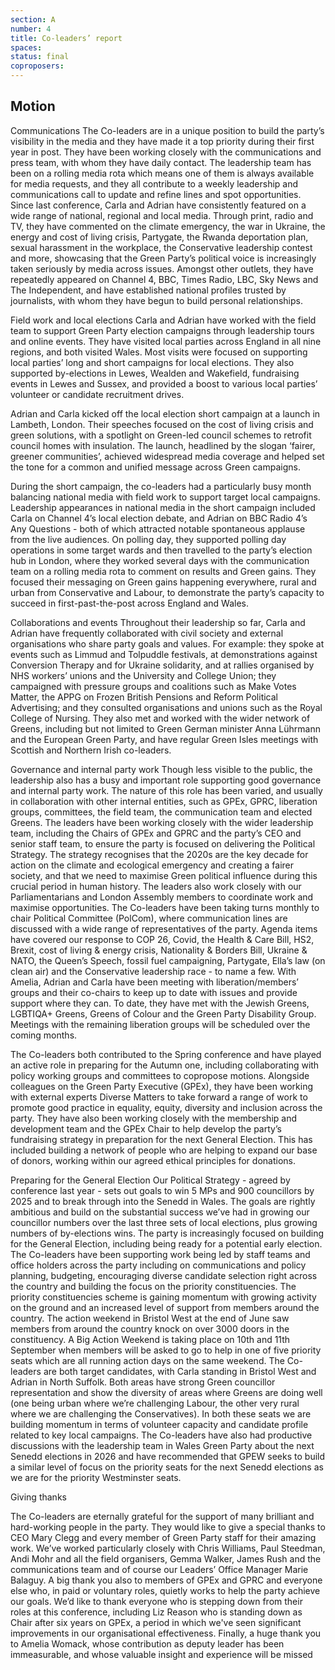 ```yaml
---
section: A
number: 4
title: Co-leaders’ report
spaces:
status: final
coproposers:
---
```

## Motion
Communications
The Co-leaders are in a unique position to build the party’s visibility in the media and they have made it a top priority during their first year in post. They have been working closely with the communications and press team, with whom they have daily contact. The leadership team has been on a rolling media rota which means one of them is always available for media requests, and they all contribute to a weekly leadership and communications call to update and refine lines and spot opportunities. Since last conference, Carla and Adrian have consistently featured on a wide range of national, regional and local media. Through print, radio and TV, they have commented on the climate emergency, the war in Ukraine, the energy and cost of living crisis, Partygate, the Rwanda deportation plan, sexual harassment in the workplace, the Conservative leadership contest and more, showcasing that the Green Party’s political voice is increasingly taken seriously by media across issues. Amongst other outlets, they have repeatedly appeared on Channel 4, BBC, Times Radio, LBC, Sky News and The Independent, and have established national profiles trusted by journalists, with whom they have begun to build personal relationships.

Field work and local elections
Carla and Adrian have worked with the field team to support Green Party election campaigns through leadership tours and online events. They have visited local parties across England in all nine regions, and both visited Wales. Most visits were focused on supporting local parties’ long and short campaigns for local elections. They also supported by-elections in Lewes, Wealden and Wakefield, fundraising events in Lewes and Sussex, and provided a boost to various local parties’ volunteer or candidate recruitment drives.

Adrian and Carla kicked off the local election short campaign at a launch in Lambeth, London. Their speeches focused on the cost of living crisis and green solutions, with a spotlight on Green-led council schemes to retrofit council homes with insulation. The launch, headlined by the slogan ‘fairer, greener communities’, achieved widespread media coverage and helped set the tone for a common and unified message across Green campaigns.

During the short campaign, the co-leaders had a particularly busy month balancing national media with field work to support target local campaigns. Leadership appearances in national media in the short campaign included Carla on Channel 4’s local election debate, and Adrian on BBC Radio 4’s Any Questions - both of which attracted notable spontaneous applause from the live audiences.
On polling day, they supported polling day operations in some target wards and then travelled to the party’s election hub in London, where they worked several days with the communication team on a rolling media rota to comment on results and Green gains. They focused their messaging on Green gains happening everywhere, rural and urban from Conservative and Labour, to demonstrate the party’s capacity to succeed in first-past-the-post across England and Wales.

Collaborations and events
Throughout their leadership so far, Carla and Adrian have frequently collaborated with civil society and external organisations who share party goals and values. For example: they spoke at events such as Limmud and Tolpuddle festivals, at demonstrations against Conversion Therapy and for Ukraine solidarity, and at rallies organised by NHS workers’ unions and the University and College Union; they campaigned with pressure groups and coalitions such as Make Votes Matter, the APPG on Frozen British Pensions and Reform Political Advertising; and they consulted organisations and unions such as the Royal College of Nursing. They also met and worked with the wider network of Greens, including but not limited to Green German minister Anna Lührmann and the European Green Party, and have regular Green Isles meetings with Scottish and Northern Irish co-leaders.

Governance and internal party work
Though less visible to the public, the leadership also has a busy and important role supporting good governance and internal party work. The nature of this role has been varied, and usually in collaboration with other internal entities, such as GPEx, GPRC, liberation groups, committees, the field team, the communication team and elected Greens.
The leaders have been working closely with the wider leadership team, including the Chairs of GPEx and GPRC and the party’s CEO and senior staff team, to ensure the party is focused on delivering the Political Strategy. The strategy recognises that the 2020s are the key decade for action on the climate and ecological emergency and creating a fairer society, and that we need to maximise Green political influence during this crucial period in human history. The leaders also work closely with our Parliamentarians and London Assembly members to coordinate work and maximise opportunities. The Co-leaders have been taking turns monthly to chair Political Committee (PolCom), where communication lines are discussed with a wide range of representatives of the party. Agenda items have covered our response to COP 26, Covid, the Health & Care Bill, HS2, Brexit, cost of living & energy crisis, Nationality & Borders Bill, Ukraine & NATO, the Queen’s Speech, fossil fuel campaigning, Partygate, Ella’s law (on clean air) and the Conservative leadership race - to name a few.
With Amelia, Adrian and Carla have been meeting with liberation/members’ groups and their co-chairs to keep up to date with issues and provide support where they can. To date, they have met with the Jewish Greens, LGBTIQA+ Greens, Greens of Colour and the Green Party Disability Group. Meetings with the remaining liberation groups will be scheduled over the coming months.

The Co-leaders both contributed to the Spring conference and have played an active role in preparing for the Autumn one, including collaborating with policy working groups and committees to copropose motions. Alongside colleagues on the Green Party Executive (GPEx), they have been working with external experts Diverse Matters to take forward a range of work to promote good practice in equality, equity, diversity and inclusion across the party. They have also been working closely with the membership and development team and the GPEx Chair to help develop the party’s fundraising strategy in preparation for the next General Election. This has included building a network of people who are helping to expand our base of donors, working within our agreed ethical principles for donations.

Preparing for the General Election
Our Political Strategy - agreed by conference last year - sets out goals to win 5 MPs and 900 councillors by 2025 and to break through into the Senedd in Wales. The goals are rightly ambitious and build on the substantial success we’ve had in growing our councillor numbers over the last three sets of local elections, plus growing numbers of by-elections wins. The party is increasingly focused on building for the General Election, including being ready for a potential early election. The Co-leaders have been supporting work being led by staff teams and office holders across the party including on communications and policy planning, budgeting, encouraging diverse candidate selection right across the country and building the focus on the priority constituencies. The priority constituencies scheme is gaining momentum with growing activity on the ground and an increased level of support from members around the country. The action weekend in Bristol West at the end of June saw members from around the country knock on over 3000 doors in the constituency. A Big Action Weekend is taking place on 10th and 11th September when members will be asked to go to help in one of five priority seats which are all running action days on the same weekend.
The Co-leaders are both target candidates, with Carla standing in Bristol West and Adrian in North Suffolk. Both areas have strong Green councillor representation and show the diversity of areas where Greens are doing well (one being urban where we’re challenging Labour, the other very rural where we are challenging the Conservatives). In both these seats we are building momentum in terms of volunteer
capacity and candidate profile related to key local campaigns.
The Co-leaders have also had productive discussions with the leadership team in Wales Green Party about the next Senedd elections in 2026 and have recommended that GPEW seeks to build a similar level of focus on the priority seats for the next Senedd elections as we are for the priority Westminster seats.

Giving thanks

The Co-leaders are eternally grateful for the support of many brilliant and hard-working people in the party. They would like to give a special thanks to CEO Mary Clegg and every member of Green Party staff for their amazing work. We’ve worked particularly closely with Chris Williams, Paul Steedman, Andi Mohr and all the field organisers, Gemma Walker, James Rush and the communications team and of course our Leaders’ Office Manager Marie Balaguy. A big thank you also to members of GPEx and GPRC and everyone else who, in paid or voluntary roles, quietly works to help the party achieve our goals. We’d like to thank everyone who is stepping down from their roles at this conference, including Liz Reason who is standing down as Chair after six years on GPEx, a period in which we've seen significant improvements in our organisational effectiveness. Finally, a huge thank you to Amelia Womack, whose contribution as deputy leader has been immeasurable, and whose valuable insight and experience will be missed
